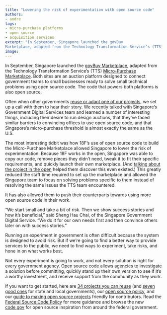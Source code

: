 ```yaml
---
title: "Lowering the risk of experimentation with open source code"
authors:
- andre
tags:
- micro-purchase platforms
- open source
- acquisition services
excerpt: "In September, Singapore launched the govBuy
Marketplace, adapted from the Technology Transformation Service’s (TTS) Micro-Purchase Marketplace. Both sites are an auction platform designed to connect government teams to small businesses ready to solve small technical problems using open source code. The code that powers both platforms is also open source."
image:
---
```

In September, Singapore launched the [govBuy
Marketplace](https://buy.gds-gov.tech/auctions), adapted from the
Technology Transformation Service’s (TTS) [Micro-Purchase
Marketplace](https://micropurchase.18f.gov/). Both sites are an auction
platform designed to connect government teams to small businesses ready
to solve small technical problems using open source code. The code that
powers both platforms is also open source.

Often when other governments [reuse or adapt one of our
projects](https://18f.gsa.gov/2016/01/06/tips-for-adapting-analytics-usa-gov/),
we set up a call with them to hear their story. We recently talked with
Singapore’s Government Digital Services team and learned a number of
interesting things, including their desire to run design auctions, that
they’ve faced similar barriers to convincing offices to use open source
code, and that Singapore’s micro-purchase threshold is almost exactly
the same as the U.S.

The most interesting tidbit was how 18F’s use of open source code to
build the Micro-Purchase Marketplace allowed Singapore to lower the risk
of experimentation. Because 18F works in the open, Singapore was able to
copy our code, remove pieces they didn’t need, tweak it to fit their
specific requirements, and quickly launch their own marketplace. (And
[talking about the project in the
open](https://18f.gsa.gov/tags/micro-purchase-platforms/) helped them
discover this even existed.) This greatly reduced the staff time
required to set up the marketplace and allowed the Singapore team to
focus on solving problems specific to them instead of resolving the same
issues the TTS team encountered.

It has also allowed them to push their counterparts towards using more
open source code in their work.

“We start small and take a bit of risk. Then we show success stories and
how it’s beneficial,” said Sheng Hau Chai, of the Singapore Government
Digital Service. “We do it for our own needs first and then convince
others later on with success stories.”

Running an experiment in government is often difficult because the
system is designed to avoid risk. But if we’re going to find a better
way to provide services to the public, we need to find ways to
experiment, take risks, and hone in on what works best.

Not every experiment is going to work, and not every solution is right
for every government agency. Open source code allows agencies to
investigate a solution before committing, quickly stand up their own
version to see if it’s a worthy investment, and receive support from the
community as they work.

If you want to get started, here are [34 projects you can
reuse](https://18f.gsa.gov/2016/04/06/take-our-code-18f-projects-you-can-reuse/)
(and [seven good
ones](https://18f.gsa.gov/2016/04/13/7-18f-projects-that-state-and-local-governments-can-reuse/)
for state and local governments), our [open source
policy](https://18f.gsa.gov/open-source-policy/), and our [guide to
making open source projects](https://pages.18f.gov/open-source-guide/)
friendly for contributors. Read the [Federal Source Code
Policy](https://sourcecode.cio.gov/) for more guidance and browse the
new [code.gov](https://code.gov) for open source inspiration from around the federal government.
